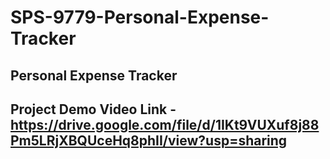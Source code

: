 # SPS-9779-Personal-Expense-Tracker
## Personal Expense Tracker
## Project Demo Video Link - https://drive.google.com/file/d/1IKt9VUXuf8j88Pm5LRjXBQUceHq8phII/view?usp=sharing
